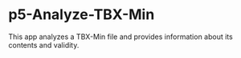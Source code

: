 # p5-Analyze-TBX-Min
This app analyzes a TBX-Min file and provides information about its contents and validity.
